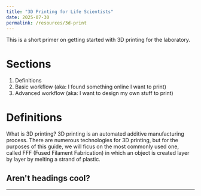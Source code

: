 ```yaml
---
title: "3D Printing for Life Scientists"
date: 2025-07-30
permalink: /resources/3d-print
---
```


This is a short primer on getting started with 3D printing for the laboratory.

# Sections

1.  Definitions
2.  Basic workflow (aka: I found something online I want to print)
3.  Advanced workflow (aka: I want to design my own stuff to print)

# Definitions

What is 3D printing? 3D printing is an automated additive manufacturing process. There are numerous technologies for 3D printing, but for the purposes of this guide, we will ficus on the most commonly used one, called FFF (Fused Filament Fabrication) in which an object is created layer by layer by melting a strand of plastic.

## Aren't headings cool?

------------------------------------------------------------------------
